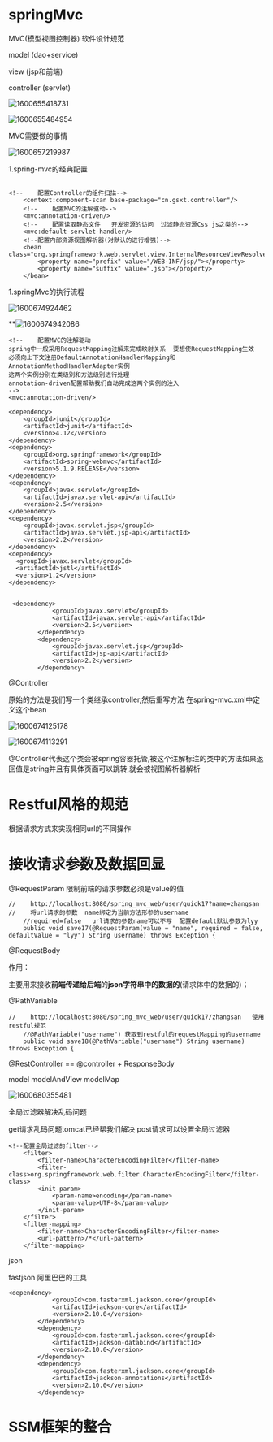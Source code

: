 # springMvc

MVC(模型视图控制器)  软件设计规范

model  (dao+service)

view (jsp和前端)

controller (servlet)

![1600655418731](assets/1600655418731.png)

![1600655484954](assets/1600655484954.png)

MVC需要做的事情

![1600657219987](assets/1600657219987.png)



1.spring-mvc的经典配置

```

<!--    配置Controller的组件扫描-->
    <context:component-scan base-package="cn.gsxt.controller"/>
    <!--    配置MVC的注解驱动-->
    <mvc:annotation-driven/>
    <!--    配置读取静态文件   开发资源的访问  过滤静态资源Css js之类的-->
    <mvc:default-servlet-handler/>
    <!--配置内部资源视图解析器(对默认的进行增强)-->
    <bean class="org.springframework.web.servlet.view.InternalResourceViewResolver">
        <property name="prefix" value="/WEB-INF/jsp/"></property>
        <property name="suffix" value=".jsp"></property>
    </bean>
```



1.springMvc的执行流程

![1600674924462](assets/1600674924462.png)



**![1600674942086](assets/1600674942086.png)





```
<!--    配置MVC的注解驱动
spring中一般采用RequestMapping注解来完成映射关系  要想使RequestMapping生效
必须向上下文注册DefaultAnnotationHandlerMapping和AnnotationMethodHandlerAdapter实例
这两个实例分别在类级别和方法级别进行处理
annotation-driven配置帮助我们自动完成这两个实例的注入
-->
<mvc:annotation-driven/>
```

```
<dependency>
    <groupId>junit</groupId>
    <artifactId>junit</artifactId>
    <version>4.12</version>
</dependency>
<dependency>
    <groupId>org.springframework</groupId>
    <artifactId>spring-webmvc</artifactId>
    <version>5.1.9.RELEASE</version>
</dependency>
<dependency>
    <groupId>javax.servlet</groupId>
    <artifactId>javax.servlet-api</artifactId>
    <version>2.5</version>
</dependency>
<dependency>
    <groupId>javax.servlet.jsp</groupId>
    <artifactId>javax.servlet.jsp-api</artifactId>
    <version>2.2</version>
</dependency>
<dependency>
  <groupId>javax.servlet</groupId>
  <artifactId>jstl</artifactId>
  <version>1.2</version>
</dependency>


 <dependency>
            <groupId>javax.servlet</groupId>
            <artifactId>javax.servlet-api</artifactId>
            <version>2.5</version>
        </dependency>
        <dependency>
            <groupId>javax.servlet.jsp</groupId>
            <artifactId>jsp-api</artifactId>
            <version>2.2</version>
        </dependency>
```



@Controller 

原始的方法是我们写一个类继承controller,然后重写方法 在spring-mvc.xml中定义这个bean

![1600674125178](assets/1600674125178.png)

![1600674113291](assets/1600674113291.png)



@Controller代表这个类会被spring容器托管,被这个注解标注的类中的方法如果返回值是string并且有具体页面可以跳转,就会被视图解析器解析



# Restful风格的规范

根据请求方式来实现相同url的不同操作

# 接收请求参数及数据回显

@RequestParam  限制前端的请求参数必须是value的值

```
//    http://localhost:8080/spring_mvc_web/user/quick17?name=zhangsan
//    将url请求的参数  name绑定为当前方法形参的username
    //required=false   url请求的参数name可以不写  配置default默认参数为lyy
    public void save17(@RequestParam(value = "name", required = false, defaultValue = "lyy") String username) throws Exception {
```

@RequestBody

作用：

主要用来接收**前端传递给后端**的**json字符串中的数据的**(请求体中的数据的)；

@PathVariable

```
//    http://localhost:8080/spring_mvc_web/user/quick17/zhangsan   使用restful规范
    //@PathVariable("username") 获取到restful的requestMapping的username
    public void save18(@PathVariable("username") String username) throws Exception {
```

@RestController   ==  @controller  +  ResponseBody

model  modelAndView  modelMap

![1600680355481](assets/1600680355481.png)



全局过滤器解决乱码问题

get请求乱码问题tomcat已经帮我们解决 post请求可以设置全局过滤器

```
<!--配置全局过滤的filter-->
    <filter>
        <filter-name>CharacterEncodingFilter</filter-name>
        <filter-class>org.springframework.web.filter.CharacterEncodingFilter</filter-class>
        <init-param>
            <param-name>encoding</param-name>
            <param-value>UTF-8</param-value>
        </init-param>
    </filter>
    <filter-mapping>
        <filter-name>CharacterEncodingFilter</filter-name>
        <url-pattern>/*</url-pattern>
    </filter-mapping>
```





json

fastjson  阿里巴巴的工具

```
<dependency>
            <groupId>com.fasterxml.jackson.core</groupId>
            <artifactId>jackson-core</artifactId>
            <version>2.10.0</version>
        </dependency>
        <dependency>
            <groupId>com.fasterxml.jackson.core</groupId>
            <artifactId>jackson-databind</artifactId>
            <version>2.10.0</version>
        </dependency>
        <dependency>
            <groupId>com.fasterxml.jackson.core</groupId>
            <artifactId>jackson-annotations</artifactId>
            <version>2.10.0</version>
        </dependency>
```

































# SSM框架的整合